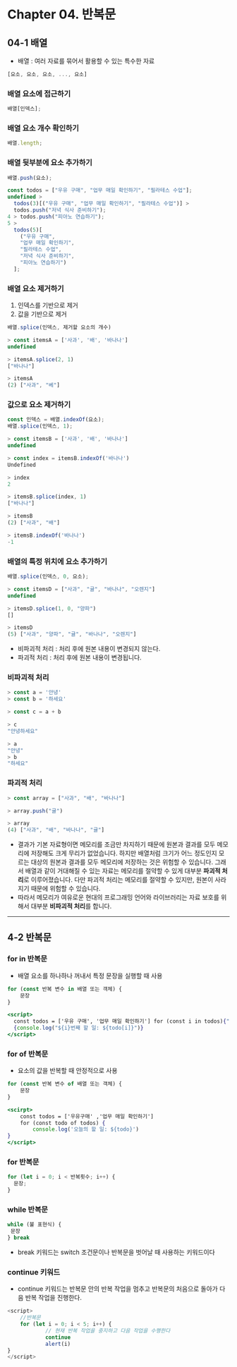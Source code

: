 # Chapter 04. 반복문

## 04-1 배열

- 배열 : 여러 자료를 묶어서 활용할 수 있는 특수한 자료

```jsx
[요소, 요소, 요소, ..., 요소]
```

### 배열 요소에 접근하기

```jsx
배열[인덱스];
```

### 배열 요소 개수 확인하기

```jsx
배열.length;
```

### 배열 뒷부분에 요소 추가하기

```jsx
배열.push(요소);
```

```jsx
const todos = ["우유 구매", "업무 매일 확인하기", "필라테스 수업"];
undefined >
  todos(3)[("우유 구매", "업무 매일 확인하기", "필라테스 수업")] >
  todos.push("저녁 식사 준비하기");
4 > todos.push("피아노 연습하기");
5 >
  todos(5)[
    ("우유 구매",
    "업무 매일 확인하기",
    "필라테스 수업",
    "저녁 식사 준비하기",
    "피아노 연습하기")
  ];
```

### 배열 요소 제거하기

1. 인덱스를 기반으로 제거
2. 값을 기반으로 제거

```jsx
배열.splice(인덱스, 제거할 요소의 개수)
```

```jsx
> const itemsA = ['사과', '배', '바나나']
undefined

> itemsA.splice(2, 1)
["바나나"]

> itemsA
(2) ["사과", "베"]
```

### 값으로 요소 제거하기

```jsx
const 인덱스 = 배열.indexOf(요소);
배열.splice(인덱스, 1);
```

```jsx
> const itemsB = ['사과', '배', '바나나']
undefined

> const index = itemsB.indexOf('바나나')
Undefined

> index
2

> itemsB.splice(index, 1)
["바나나"]

> itemsB
(2) ["사과", "배"]

> itemsB.indexOf('바나나')
-1
```

### 배열의 특정 위치에 요소 추가하기

```jsx
배열.splice(인덱스, 0, 요소);
```

```jsx
> const itemsD = ["사과", "귤", "바나나", "오렌지"]
undefined

> itemsD.splice(1, 0, "양파")
[]

> itemsD
(5) ["사과", "양파", "귤", "바나나", "오렌지"]
```

- 비파괴적 처리 : 처리 후에 원본 내용이 변경되지 않는다.
- 파괴적 처리 : 처리 후에 원본 내용이 변경됩니다.

### 비파괴적 처리

```jsx
> const a = '안녕'
> const b = '하세요'

> const c = a + b

> c
"안녕하세요"

> a
"안녕"
> b
"하세요"
```

### 파괴적 처리

```jsx
> const array = ["사과", "배", "바나나"]

> array.push("귤")

> array
(4) ["사과", "배", "바나나", "귤"]
```

- 결과가 기본 자료형이면 메모리를 조금만 차지하기 때문에 원본과 결과를 모두 메모리에 저장해도 크게 무리가 없었습니다. 하지만 배열처럼 크기가 어느 정도인지 모르는 대상의 원본과 결과를 모두 메모리에 저장하는 것은 위험할 수 있습니다. 그래서 배열과 같이 거대해질 수 있는 자료는 메모리를 절약할 수 있게 대부분 **파괴적 처리**로 이루어졌습니다. 다만 파괴적 처리는 메모리를 절약할 수 있지만, 원본이 사라지기 때문에 위험할 수 있습니다.
- 따라서 메모리가 여유로운 현대의 프로그래밍 언어와 라이브러리는 자료 보호를 위해서 대부분 **비파괴적 처리**를 합니다.

---

## 4-2 반복문

### for in 반복문

- 배열 요소를 하나하나 꺼내서 특정 문장을 실행할 때 사용

```jsx
for (const 반복 변수 in 배열 또는 객체) {
	문장
}
```

```jsx
<script>
  const todos = ['우유 구매', '업무 매일 확인하기'] for (const i in todos){" "}
  {console.log("${i}번째 할 일: ${todo[i]}")}
</script>
```

### for of 반복문

- 요소의 값을 반복할 때 안정적으로 사용

```jsx
for (const 반복 변수 of 배열 또는 객체) {
	문장
}
```

```jsx
<scirpt>
	const todos = ['우유구매' ,'업무 매일 확인하기']
	for (const todo of todos) {
		console.log('오늘의 할 일: ${todo}')
}
</script>
```

### for 반복문

```jsx
for (let i = 0; i < 반복횟수; i++) {
  문장;
}
```

### while 반복문

```jsx
while (불 표현식) {
 문장
} break
```

- break 키워드는 switch 조건문이나 반복문을 벗어날 때 사용하는 키워드이다

### continue 키워드

- continue 키워드는 반복문 안의 반복 작업을 멈추고 반복문의 처음으로 돌아가 다음 반복 작업을 진행한다.

```javascript
<script>
	//반복문
	for (let i = 0; i < 5; i++) {
			// 현재 반복 작업을 중지하고 다음 작업을 수행한다
			continue
			alert(i)
}
</script>
```
